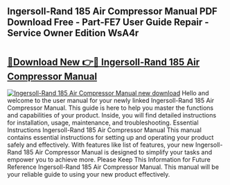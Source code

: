 ## Ingersoll-Rand 185 Air Compressor Manual PDF Download Free - Part-FE7 User Guide Repair - Service Owner Edition WsA4r

# <h2><a href="http://bc27013.oget.top/?id=Ingersoll-Rand+185+Air+Compressor+Manual">🔗Download New 👉🔴 Ingersoll-Rand 185 Air Compressor Manual</a></h2>

[![Ingersoll-Rand 185 Air Compressor Manual new download](https://i.imgur.com/5g1atiW.png)](http://bc27013.oget.top/?id=Ingersoll-Rand+185+Air+Compressor+Manual)
Hello and welcome to the user manual for your newly linked Ingersoll-Rand 185 Air Compressor Manual. This guide is here to help you master the functions and capabilities of your product. Inside, you will find detailed instructions for installation, usage, maintenance, and troubleshooting. Essential Instructions Ingersoll-Rand 185 Air Compressor Manual This manual contains essential instructions for setting up and operating your product safely and effectively. With features like list of features, your new Ingersoll-Rand 185 Air Compressor Manual is designed to simplify your tasks and empower you to achieve more. Please Keep This Information for Future Reference Ingersoll-Rand 185 Air Compressor Manual. This manual will be your reliable guide to using your new product effectively.
